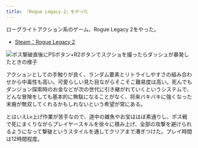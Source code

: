```yaml
---
title: 『Rogue Legacy 2』をやった
---
```

ローグライトアクション系のゲーム、Rogue Legacy 2をやった。

*   [Steam：Rogue Legacy 2](https://store.steampowered.com/app/1253920/Rogue_Legacy_2/?l=japanese)

![](https://lh3.googleusercontent.com/docs/ADP-6oHDi5O8uVK4JdplnVxMGmSHE2qGgckTxTq6_5_C_q5y0Is-5v2fmHX6kRBozebWbS6aLrRP_lr7rCQxPjI8uafcQn9xdyFtYvM7vqRjiTiSRXpxoBlhnQ3KGeW1bLGmhY3gHEn9FDQ7xTf5bR0WRfa-I2lnq1opmRx6j8kkV5asptEPN1N2VgOAmFvc5xhgIfp5KT-1s0zM5RiqwUqw3PjDge-qJ1JAx6JfzhuklR33t51mf9J7cozAX1AohTa8m4R1y2pRy0M0n8zVAXGEvKWiO57kTnHCE_fHKep-y5kJaqZf2-ShFP2bUl2-jrycm7AJU8bAD2HaQ547a9HTXRN3MtaADk9JMOKn_gNL-a5kNWZKQvK-63-MPn2e9ZucD-_ZjJoQga1_k5lsArfNIh8_SIMlS4wOiLAk5dBxh8yO6Bc3AJMzcuZFASH48tp--61BS-GQXqwBA5Uv7g9Of2Lk73L0BfIxitKqPghuyp2CA6Lt4VI89-hq4cmUPNRuMjaa9N5mFhPeQq2rkTqjURB3hnjCAIN_33bxi5mZ_fDhb_cYgW3kiBfBU7uNyktY57Cy-sJP2um3omq_4PZD9eEH-m9ilz6D2DrjtOUs_gL6IeVYEi5Nyc4llJ5gS5SVo3jCMszo7mvlODi1Qbn__AO1Fbq1D9sA-SHF8I7IWa-SarR0nNfXGcDaMFoiD_p9xwBQogxUiintlcQ-9QquFmEhrwrkcGn7fwupGp0D_VypZLODXLv5G6_wOYfzvG2X61NRaYNmHpfwdLo2fc_Rz0gVHYzevGt843IdS086-3buSgkz7aNZC8QcLCIpyX13MmX-eeI79UGwd5EygP7S2S8_isiQkSQHiHNaV_e0BxjH6zhimoO1YT4TgerQxkpBJ2v8ThyLD4gh4HlrEgEpNg3VBQJPWsROFKZ_lFaZ0_0Oy74Uo1zxLI8bA2EqwMgJ0Po3sBkh3erZtmj8nzVpbMn9ZyIuJjCuHCMxH73cedwKSUFh5ZPS2qvIvJu3bBrf9_2Fgz2HBcr0re-e0A51cUGK5DgaOCL1pNR-tLZchtSrnZqom0Wy4KgcAwav0NyC0gXP0X4Ny7ZZYhBsqTE8Qz6bt1P6t9naC22sDC9RFdt8DjvZC2cNSjCRgn7UXvMAJeQfYDvt9A9FRzMXZLkIofiioRWy1pIkN2IWCzArSXPUlFlfl1EnA4Zfe8muLGDvJ8gm_6ISZbSyT0s9MBdxW0_HKr9yyb-aTRNRl8Cl5qQC2AziuA "ボス撃破直後にPSボタン+R2ボタンでスクショを撮ったらダッシュが暴発したときの様子")

アクションとしての手触りが良く、ランダム要素とリトライしやすさの組み合わせから中毒性も高い。可愛らしい見た目ながらそこそこ難易度は高い。死んでもダンジョン探索時のお金などが次の世代に引き継がれていくというシステムで、どんな冒険をしても基本的に無駄になることがなく、将来バキバキに強くなった末裔が無双してくれるかもしれないという希望が常にある。

とはいえLv上げ作業が苦手なので、道中の雑魚やお宝はほぼ素通りし、ボス戦で死にまくりながらプレイヤースキルを徐々に積み上げ、全部の攻撃を避けられるようになって撃破というスタイルを通してクリアまで漕ぎつけた。プレイ時間は12時間程度。
